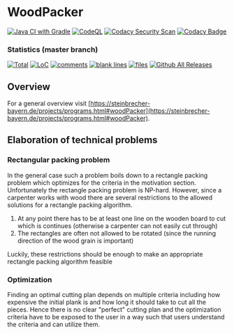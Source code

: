 # WoodPacker
[![Java CI with Gradle](https://github.com/TrackerSB/WoodPacker/workflows/Java%20CI%20with%20Gradle/badge.svg)](https://github.com/TrackerSB/WoodPacker)
[![CodeQL](https://github.com/TrackerSB/WoodPacker/workflows/CodeQL/badge.svg)](https://github.com/TrackerSB/WoodPacker)
[![Codacy Security Scan](https://github.com/TrackerSB/WoodPacker/workflows/Codacy%20Security%20Scan/badge.svg)](https://github.com/TrackerSB/WoodPacker)
[![Codacy Badge](https://app.codacy.com/project/badge/Grade/7f2ad56569ee4358bcead7c281ae7058)](https://www.codacy.com/gh/TrackerSB/WoodPacker/dashboard)
### Statistics (master branch)
[![Total](https://tokei.rs/b1/github/TrackerSB/WoodPacker?category=lines)](https://github.com/TrackerSB/WoodPacker)
[![LoC](https://tokei.rs/b1/github/TrackerSB/WoodPacker?category=code)](https://github.com/TrackerSB/WoodPacker)
[![comments](https://tokei.rs/b1/github/TrackerSB/WoodPacker?category=comments)](https://github.com/TrackerSB/WoodPacker)
[![blank lines](https://tokei.rs/b1/github/TrackerSB/WoodPacker?category=blanks)](https://github.com/TrackerSB/WoodPacker)
[![files](https://tokei.rs/b1/github/TrackerSB/WoodPacker?category=files)](https://github.com/TrackerSB/WoodPacker)
[![Github All Releases](https://img.shields.io/github/downloads/TrackerSB/WoodPacker/total.svg)](https://github.com/TrackerSB/WoodPacker)

## Overview
For a general overview visit [https://steinbrecher-bayern.de/projects/programs.html#woodPacker](https://steinbrecher-bayern.de/projects/programs.html#woodPacker).
## Elaboration of technical problems
### Rectangular packing problem
In the general case such a problem boils down to a rectangle packing problem which optimizes for the criteria in the motivation section.
Unfortunately the rectangle packing problem is NP-hard.
However, since a carpenter works with wood there are several restrictions to the allowed solutions for a rectangle packing algorithm.
1. At any point there has to be at least one line on the wooden board to cut which is continues (otherwise a carpenter can not easily cut through)
1. The rectangles are often not allowed to be rotated (since the running direction of the wood grain is important)

Luckily, these restrictions should be enough to make an appropriate rectangle packing algorithm feasible

### Optimization
Finding an optimal cutting plan depends on multiple criteria including how expensive the initial plank is and how long it should take to cut all the pieces.
Hence there is no clear "perfect" cutting plan and the optimization criteria have to be exposed to the user in a way such that users understand the criteria and can utilize them.
